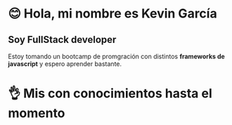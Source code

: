# 😊 Hola, mi nombre es Kevin García
## Soy FullStack developer

Estoy tomando un bootcamp de promgración con distintos **frameworks de javascript** y espero aprender bastante.

# 👌 Mis con conocimientos hasta el momento
